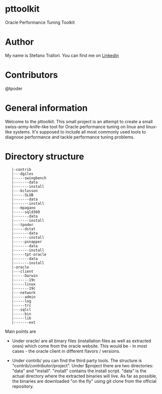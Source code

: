 # pttoolkit
Oracle Performance Tuning Toolkit

# Author
My name is Stefano Trallori. You can find me on [Linkedin](https://www.linkedin.com/in/stefanotrallori/)

# Contributors
@tpoder

# General information
Welcome to the pttoolkit. This small project is an attempt to create a small swiss-army-knife-like tool for Oracle performance tuning on linux and linux-like systems.
It's supposed to include all most commonly used tools to diagnose performance and tackle performance tuning problems.

# Directory structure
```
   |-contrib
   |---dgiles
   |-----swingbench
   |-------data
   |-------install
   |---kclosson
   |-----SLOB
   |-------data
   |-------install
   |---mpagano
   |-----sqld360
   |-------data
   |-------install
   |---tpoder
   |-----dstat
   |-------data
   |-------install
   |-----psnapper
   |-------data
   |-------install
   |-----tpt-oracle
   |-------data
   |-------install
   |-oracle
   |---client
   |-----Darwin
   |-------19c
   |-----linux
   |-------19c
   |---network
   |-----admin
   |-----log
   |-----trc
   |---sqlcl
   |-----bin
   |-----lib
   |-------ext
```

Main points are
- Under oracle/ are all binary files (installation files as well as extracted ones) which come from the oracle website.
This would be - in most cases - the oracle client in different flavors / versions.

- Under contrib/ you can find the third party tools. The structure is "contrib/$contributor/$project". Under $project there are two directories: "data" and "install".
"install" contains the install script. "data" is the actual directory where the extracted binaries will live.
As far as possible, the binaries are downloaded "on the fly" using git clone from the official repository.

